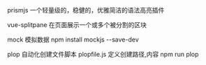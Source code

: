 prismjs 一个轻量级的，稳健的，优雅简洁的语法高亮插件

vue-splitpane 在页面展示一个或多个被分割的区块

mock 模拟数据
npm install mockjs --save-dev

plop 自动化创建文件脚本 
plopfile.js 定义创建路径,内容 
npm run plop
